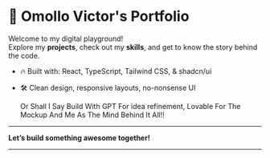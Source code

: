 
# 🚀 Omollo Victor's Portfolio

Welcome to my digital playground!  
Explore my **projects**, check out my **skills**, and get to know the story behind the code.

- 🔥 Built with: React, TypeScript, Tailwind CSS, & shadcn/ui 
- 🛠️ Clean design, responsive layouts, no-nonsense UI
 

   Or Shall I Say Build With GPT For idea refinement, Lovable For The Mockup And Me As The Mind Behind It All!!
--- 

**Let’s build something awesome together!** 
    
---
